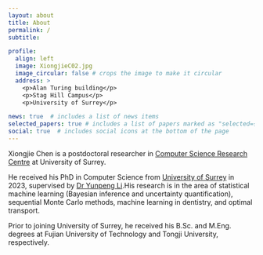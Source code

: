 ```yaml
---
layout: about
title: About
permalink: /
subtitle: 

profile:
  align: left
  image: XiongjieC02.jpg
  image_circular: false # crops the image to make it circular
  address: >
    <p>Alan Turing building</p>
    <p>Stag Hill Campus</p>
    <p>University of Surrey</p>

news: true  # includes a list of news items
selected_papers: true # includes a list of papers marked as "selected={true}"
social: true  # includes social icons at the bottom of the page
---
```


Xiongjie Chen is a postdoctoral researcher in [Computer Science Research Centre](https://www.surrey.ac.uk/computer-science-research-centre) at University of Surrey. 

He received his PhD in Computer Science from [University of Surrey](https://www.surrey.ac.uk/) in 2023, supervised by [Dr Yunpeng Li](https://www.surrey.ac.uk/people/yunpeng-li).His research is in the area of statistical machine learning (Bayesian inference and uncertainty quantification), sequential Monte Carlo methods, machine learning in dentistry, and optimal transport.

Prior to joining University of Surrey, he received his B.Sc. and M.Eng. degrees at Fujian University of Technology and Tongji University, respectively.


